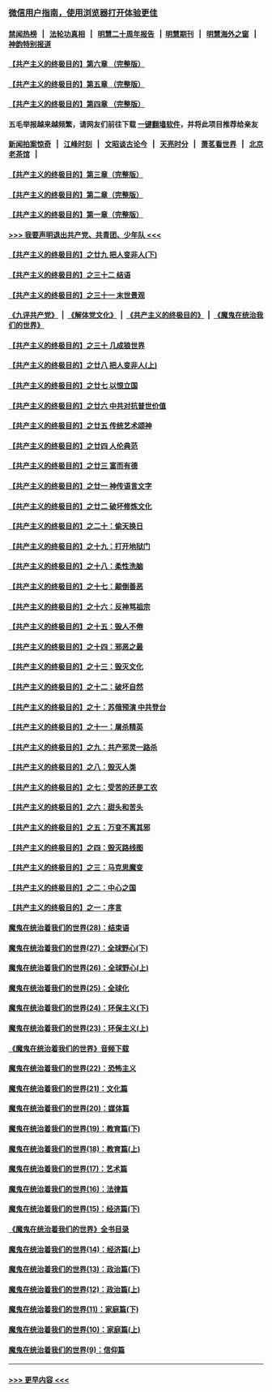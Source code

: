 ### [微信用户指南，使用浏览器打开体验更佳](https://github.com/gfw-breaker/banned-news1/blob/master/indexes/wechat-guide.md?t=0)
#### [禁闻热榜](热点新闻.md?t=0)  &nbsp;&nbsp;|&nbsp;&nbsp; [法轮功真相](https://github.com/gfw-breaker/truth/blob/master/README.md?t=0) &nbsp;&nbsp;|&nbsp;&nbsp; [明慧二十周年报告](https://github.com/gfw-breaker/mh-reports/blob/master/README.md?t=0) &nbsp;&nbsp;|&nbsp;&nbsp;[明慧期刊](https://github.com/gfw-breaker/mh-qikan) &nbsp;&nbsp;|&nbsp;&nbsp; [明慧海外之窗](https://github.com/gfw-breaker/mh-news/blob/master/README.md?t=0) &nbsp;&nbsp;|&nbsp;&nbsp; [神韵特别报道](https://github.com/gfw-breaker/mh-news/blob/master/shenyun.md?t=0)
#### [【共产主义的终极目的】第六章 （完整版）](../pages/nsc422/n11428913.md?t=02042111) 
#### [【共产主义的终极目的】第五章 （完整版）](../pages/nsc422/n11428912.md?t=02042111) 
#### [【共产主义的终极目的】第四章 （完整版）](../pages/nsc422/n11428907.md?t=02042111) 
#### 五毛举报越来越频繁，请网友们前往下载 [一键翻墙软件](https://github.com/gfw-breaker/ssr-accounts)，并将此项目推荐给亲友
#### [新闻拍案惊奇](https://github.com/gfw-breaker/banned-news1/blob/master/pages/link4.md) &nbsp;&nbsp;|&nbsp;&nbsp; [江峰时刻](https://github.com/gfw-breaker/banned-news1/blob/master/pages/link4.md) &nbsp;&nbsp;|&nbsp;&nbsp; [文昭谈古论今](https://github.com/gfw-breaker/banned-news1/blob/master/pages/link4.md) &nbsp;&nbsp;|&nbsp;&nbsp; [天亮时分](https://github.com/gfw-breaker/banned-news1/blob/master/pages/link4.md) &nbsp;&nbsp;|&nbsp;&nbsp; [萧茗看世界](https://github.com/gfw-breaker/banned-news1/blob/master/pages/link4.md) &nbsp;&nbsp;|&nbsp;&nbsp; [北京老茶馆](https://github.com/gfw-breaker/banned-news1/blob/master/pages/link4.md) &nbsp;&nbsp;|&nbsp;&nbsp; 
#### [【共产主义的终极目的】第三章（完整版）](../pages/nsc422/n11428848.md?t=02042111) 
#### [【共产主义的终极目的】第二章（完整版）](../pages/nsc422/n11428831.md?t=02042111) 
#### [【共产主义的终极目的】第一章（完整版）](../pages/nsc422/n11417651.md?t=02042111) 
#### [>>> 我要声明退出共产党、共青团、少年队 <<<](https://github.com/begood0513/goodnews/blob/master/quit/letter.md) 
#### [【共产主义的终极目的】之廿九 把人变非人(下)](../pages/nsc422/n11344140.md?t=02042111) 
#### [【共产主义的终极目的】之三十二 结语](../pages/nsc422/n11360535.md?t=02042111) 
#### [【共产主义的终极目的】之三十一 末世景观](../pages/nsc422/n11351129.md?t=02042111) 
#### [《九评共产党》](https://github.com/begood0513/9ping.md/blob/master/README.md) &nbsp;|&nbsp; [《解体党文化》](../../../../jtdwh.md/blob/master/README.md)  &nbsp;|&nbsp; [《共产主义的终极目的》](../../../../gczydzjmd.md/blob/master/README.md) &nbsp;|&nbsp; [《魔鬼在统治我们的世界》](../../../../mgztzwmdsj.md/blob/master/README.md) 
#### [【共产主义的终极目的】之三十 几成狼世界](../pages/nsc422/n11348280.md?t=02042111) 
#### [【共产主义的终极目的】之廿八 把人变非人(上)](../pages/nsc422/n11340492.md?t=02042111) 
#### [【共产主义的终极目的】之廿七 以恨立国](../pages/nsc422/n11336944.md?t=02042111) 
#### [【共产主义的终极目的】之廿六 中共对抗普世价值](../pages/nsc422/n11324785.md?t=02042111) 
#### [【共产主义的终极目的】之廿五 传统艺术颂神](../pages/nsc422/n11296396.md?t=02042111) 
#### [【共产主义的终极目的】之廿四 人伦典范](../pages/nsc422/n11296397.md?t=02042111) 
#### [【共产主义的终极目的】之廿三 富而有德](../pages/nsc422/n11283598.md?t=02042111) 
#### [【共产主义的终极目的】之廿一 神传语言文字](../pages/nsc422/n11263265.md?t=02042111) 
#### [【共产主义的终极目的】之廿二 破坏修炼文化](../pages/nsc422/n11245728.md?t=02042111) 
#### [【共产主义的终极目的】之二十：偷天换日](../pages/nsc422/n11238846.md?t=02042111) 
#### [【共产主义的终极目的】之十九：打开地狱门](../pages/nsc422/n11206376.md?t=02042111) 
#### [【共产主义的终极目的】之十八：柔性洗脑](../pages/nsc422/n11199994.md?t=02042111) 
#### [【共产主义的终极目的】之十七：颠倒善恶](../pages/nsc422/n11179782.md?t=02042111) 
#### [【共产主义的终极目的】之十六：反神骂祖宗](../pages/nsc422/n11166798.md?t=02042111) 
#### [【共产主义的终极目的】之十五：毁人不倦](../pages/nsc422/n11166792.md?t=02042111) 
#### [【共产主义的终极目的】之十四：邪恶之最](../pages/nsc422/n11150249.md?t=02042111) 
#### [【共产主义的终极目的】之十三：毁灭文化](../pages/nsc422/n11135227.md?t=02042111) 
#### [【共产主义的终极目的】之十二：破坏自然](../pages/nsc422/n11135214.md?t=02042111) 
#### [【共产主义的终极目的】之十：苏俄预演 中共登台](../pages/nsc422/n11118424.md?t=02042111) 
#### [【共产主义的终极目的】之十一：屠杀精英](../pages/nsc422/n11118442.md?t=02042111) 
#### [【共产主义的终极目的】之九：共产邪灵一路杀](../pages/nsc422/n11114139.md?t=02042111) 
#### [【共产主义的终极目的】之八：毁灭人类](../pages/nsc422/n11108503.md?t=02042111) 
#### [【共产主义的终极目的】之七：受苦的还是工农](../pages/nsc422/n11101809.md?t=02042111) 
#### [【共产主义的终极目的】之六：甜头和苦头](../pages/nsc422/n11096971.md?t=02042111) 
#### [【共产主义的终极目的】之五：万变不离其邪](../pages/nsc422/n11091285.md?t=02042111) 
#### [【共产主义的终极目的】之四：毁灭路线图](../pages/nsc422/n11086284.md?t=02042111) 
#### [【共产主义的终极目的】之三：马克思魔变](../pages/nsc422/n11061941.md?t=02042111) 
#### [【共产主义的终极目的】之二：中心之国](../pages/nsc422/n11047728.md?t=02042111) 
#### [【共产主义的终极目的】之一：序言](../pages/nsc422/n11086077.md?t=02042111) 
#### [魔鬼在统治着我们的世界(28)：结束语](../pages/nsc422/n10936246.md?t=02042111) 
#### [魔鬼在统治着我们的世界(27)：全球野心(下)](../pages/nsc422/n10928319.md?t=02042111) 
#### [魔鬼在统治着我们的世界(26)：全球野心(上)](../pages/nsc422/n10900318.md?t=02042111) 
#### [魔鬼在统治着我们的世界(25)：全球化](../pages/nsc422/n10788205.md?t=02042111) 
#### [魔鬼在统治着我们的世界(24)：环保主义(下)](../pages/nsc422/n10695307.md?t=02042111) 
#### [魔鬼在统治着我们的世界(23)：环保主义(上)](../pages/nsc422/n10688613.md?t=02042111) 
#### [《魔鬼在统治着我们的世界》音频下载](../pages/nsc422/n10635553.md?t=02042111) 
#### [魔鬼在统治着我们的世界(22)：恐怖主义](../pages/nsc422/n10614727.md?t=02042111) 
#### [魔鬼在统治着我们的世界(21)：文化篇](../pages/nsc422/n10597706.md?t=02042111) 
#### [魔鬼在统治着我们的世界(20)：媒体篇](../pages/nsc422/n10586579.md?t=02042111) 
#### [魔鬼在统治着我们的世界(19)：教育篇(下)](../pages/nsc422/n10564808.md?t=02042111) 
#### [魔鬼在统治着我们的世界(18)：教育篇(上)](../pages/nsc422/n10526970.md?t=02042111) 
#### [魔鬼在统治着我们的世界(17)：艺术篇](../pages/nsc422/n10499093.md?t=02042111) 
#### [魔鬼在统治着我们的世界(16)：法律篇](../pages/nsc422/n10485969.md?t=02042111) 
#### [魔鬼在统治着我们的世界(15)：经济篇(下)](../pages/nsc422/n10469975.md?t=02042111) 
#### [《魔鬼在统治着我们的世界》全书目录](../pages/nsc422/n10464261.md?t=02042111) 
#### [魔鬼在统治着我们的世界(14)：经济篇(上)](../pages/nsc422/n10457370.md?t=02042111) 
#### [魔鬼在统治着我们的世界(13)：政治篇(下)](../pages/nsc422/n10448270.md?t=02042111) 
#### [魔鬼在统治着我们的世界(12)：政治篇(上)](../pages/nsc422/n10444576.md?t=02042111) 
#### [魔鬼在统治着我们的世界(11)：家庭篇(下)](../pages/nsc422/n10440961.md?t=02042111) 
#### [魔鬼在统治着我们的世界(10)：家庭篇(上)](../pages/nsc422/n10435448.md?t=02042111) 
#### [魔鬼在统治着我们的世界(9)：信仰篇](../pages/nsc422/n10432159.md?t=02042111) 

----
#### [ >>> 更早内容 <<< ](../indexes/nsc422-earlier.md)
